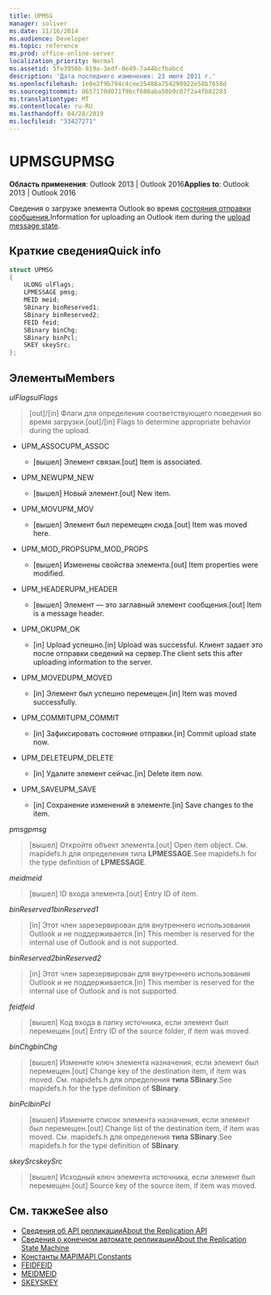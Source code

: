 ```yaml
---
title: UPMSG
manager: soliver
ms.date: 11/16/2014
ms.audience: Developer
ms.topic: reference
ms.prod: office-online-server
localization_priority: Normal
ms.assetid: 5fe3956b-819a-3edf-0e49-7a44bcfbabcd
description: 'Дата последнего изменения: 23 июля 2011 г.'
ms.openlocfilehash: 1e0e2f9b794c4cee25488a754290922e58b7658d
ms.sourcegitcommit: 8657170d071f9bcf680aba50b9c07f2a4fb82283
ms.translationtype: MT
ms.contentlocale: ru-RU
ms.lasthandoff: 04/28/2019
ms.locfileid: "33427271"
---
```

# <a name="upmsg"></a><span data-ttu-id="bb287-103">UPMSG</span><span class="sxs-lookup"><span data-stu-id="bb287-103">UPMSG</span></span>

<span data-ttu-id="bb287-104">**Область применения**: Outlook 2013 | Outlook 2016</span><span class="sxs-lookup"><span data-stu-id="bb287-104">**Applies to**: Outlook 2013 | Outlook 2016</span></span> 
  
<span data-ttu-id="bb287-105">Сведения о загрузке элемента Outlook во время [состояния отправки сообщения.](upload-message-state.md)</span><span class="sxs-lookup"><span data-stu-id="bb287-105">Information for uploading an Outlook item during the [upload message state](upload-message-state.md).</span></span>
  
## <a name="quick-info"></a><span data-ttu-id="bb287-106">Краткие сведения</span><span class="sxs-lookup"><span data-stu-id="bb287-106">Quick info</span></span>

```cpp
struct UPMSG 
{ 
    ULONG ulFlags; 
    LPMESSAGE pmsg; 
    MEID meid; 
    SBinary binReserved1; 
    SBinary binReserved2; 
    FEID feid; 
    SBinary binChg; 
    SBinary binPcl; 
    SKEY skeySrc; 
};
```

## <a name="members"></a><span data-ttu-id="bb287-107">Элементы</span><span class="sxs-lookup"><span data-stu-id="bb287-107">Members</span></span>

 <span data-ttu-id="bb287-108">_ulFlags_</span><span class="sxs-lookup"><span data-stu-id="bb287-108">_ulFlags_</span></span>
  
> <span data-ttu-id="bb287-109">[out]/[in] Флаги для определения соответствующего поведения во время загрузки.</span><span class="sxs-lookup"><span data-stu-id="bb287-109">[out]/[in] Flags to determine appropriate behavior during the upload.</span></span> 
    
  - <span data-ttu-id="bb287-110">UPM_ASSOC</span><span class="sxs-lookup"><span data-stu-id="bb287-110">UPM_ASSOC</span></span>
    
    - <span data-ttu-id="bb287-111">[вышел] Элемент связан.</span><span class="sxs-lookup"><span data-stu-id="bb287-111">[out] Item is associated.</span></span>
    
  - <span data-ttu-id="bb287-112">UPM_NEW</span><span class="sxs-lookup"><span data-stu-id="bb287-112">UPM_NEW</span></span>
    
    - <span data-ttu-id="bb287-113">[вышел] Новый элемент.</span><span class="sxs-lookup"><span data-stu-id="bb287-113">[out] New item.</span></span> 
    
  - <span data-ttu-id="bb287-114">UPM_MOV</span><span class="sxs-lookup"><span data-stu-id="bb287-114">UPM_MOV</span></span>
    
    - <span data-ttu-id="bb287-115">[вышел] Элемент был перемещен сюда.</span><span class="sxs-lookup"><span data-stu-id="bb287-115">[out] Item was moved here.</span></span>
    
  - <span data-ttu-id="bb287-116">UPM_MOD_PROPS</span><span class="sxs-lookup"><span data-stu-id="bb287-116">UPM_MOD_PROPS</span></span>
    
    - <span data-ttu-id="bb287-117">[вышел] Изменены свойства элемента.</span><span class="sxs-lookup"><span data-stu-id="bb287-117">[out] Item properties were modified.</span></span>
    
  - <span data-ttu-id="bb287-118">UPM_HEADER</span><span class="sxs-lookup"><span data-stu-id="bb287-118">UPM_HEADER</span></span>
    
    - <span data-ttu-id="bb287-119">[вышел] Элемент — это заглавный элемент сообщения.</span><span class="sxs-lookup"><span data-stu-id="bb287-119">[out] Item is a message header.</span></span>
    
  - <span data-ttu-id="bb287-120">UPM_OK</span><span class="sxs-lookup"><span data-stu-id="bb287-120">UPM_OK</span></span>
    
    - <span data-ttu-id="bb287-121">[in] Upload успешно.</span><span class="sxs-lookup"><span data-stu-id="bb287-121">[in] Upload was successful.</span></span> <span data-ttu-id="bb287-122">Клиент задает это после отправки сведений на сервер.</span><span class="sxs-lookup"><span data-stu-id="bb287-122">The client sets this after uploading information to the server.</span></span>
    
  - <span data-ttu-id="bb287-123">UPM_MOVED</span><span class="sxs-lookup"><span data-stu-id="bb287-123">UPM_MOVED</span></span>
    
    - <span data-ttu-id="bb287-124">[in] Элемент был успешно перемещен.</span><span class="sxs-lookup"><span data-stu-id="bb287-124">[in] Item was moved successfully.</span></span>
    
  - <span data-ttu-id="bb287-125">UPM_COMMIT</span><span class="sxs-lookup"><span data-stu-id="bb287-125">UPM_COMMIT</span></span>
    
    - <span data-ttu-id="bb287-126">[in] Зафиксировать состояние отправки.</span><span class="sxs-lookup"><span data-stu-id="bb287-126">[in] Commit upload state now.</span></span>
    
  - <span data-ttu-id="bb287-127">UPM_DELETE</span><span class="sxs-lookup"><span data-stu-id="bb287-127">UPM_DELETE</span></span>
    
    - <span data-ttu-id="bb287-128">[in] Удалите элемент сейчас.</span><span class="sxs-lookup"><span data-stu-id="bb287-128">[in] Delete item now.</span></span>
    
  - <span data-ttu-id="bb287-129">UPM_SAVE</span><span class="sxs-lookup"><span data-stu-id="bb287-129">UPM_SAVE</span></span>
    
    - <span data-ttu-id="bb287-130">[in] Сохранение изменений в элементе.</span><span class="sxs-lookup"><span data-stu-id="bb287-130">[in] Save changes to the item.</span></span>
    
<span data-ttu-id="bb287-131">_pmsg_</span><span class="sxs-lookup"><span data-stu-id="bb287-131">_pmsg_</span></span>
  
> <span data-ttu-id="bb287-132">[вышел] Откройте объект элемента.</span><span class="sxs-lookup"><span data-stu-id="bb287-132">[out] Open item object.</span></span> <span data-ttu-id="bb287-133">См. mapidefs.h для определения типа **LPMESSAGE**.</span><span class="sxs-lookup"><span data-stu-id="bb287-133">See mapidefs.h for the type definition of **LPMESSAGE**.</span></span> 
    
<span data-ttu-id="bb287-134">_meid_</span><span class="sxs-lookup"><span data-stu-id="bb287-134">_meid_</span></span>
  
> <span data-ttu-id="bb287-135">[вышел] ID входа элемента.</span><span class="sxs-lookup"><span data-stu-id="bb287-135">[out] Entry ID of item.</span></span>
    
<span data-ttu-id="bb287-136">_binReserved1_</span><span class="sxs-lookup"><span data-stu-id="bb287-136">_binReserved1_</span></span>
  
> <span data-ttu-id="bb287-137">[in] Этот член зарезервирован для внутреннего использования Outlook и не поддерживается.</span><span class="sxs-lookup"><span data-stu-id="bb287-137">[in] This member is reserved for the internal use of Outlook and is not supported.</span></span> 
    
<span data-ttu-id="bb287-138">_binReserved2_</span><span class="sxs-lookup"><span data-stu-id="bb287-138">_binReserved2_</span></span>
  
> <span data-ttu-id="bb287-139">[in] Этот член зарезервирован для внутреннего использования Outlook и не поддерживается.</span><span class="sxs-lookup"><span data-stu-id="bb287-139">[in] This member is reserved for the internal use of Outlook and is not supported.</span></span> 
    
<span data-ttu-id="bb287-140">_feid_</span><span class="sxs-lookup"><span data-stu-id="bb287-140">_feid_</span></span>
  
> <span data-ttu-id="bb287-141">[вышел] Код входа в папку источника, если элемент был перемещен.</span><span class="sxs-lookup"><span data-stu-id="bb287-141">[out] Entry ID of the source folder, if item was moved.</span></span>
    
<span data-ttu-id="bb287-142">_binChg_</span><span class="sxs-lookup"><span data-stu-id="bb287-142">_binChg_</span></span>
  
> <span data-ttu-id="bb287-143">[вышел] Измените ключ элемента назначения, если элемент был перемещен.</span><span class="sxs-lookup"><span data-stu-id="bb287-143">[out] Change key of the destination item, if item was moved.</span></span> <span data-ttu-id="bb287-144">См. mapidefs.h для определения **типа SBinary**.</span><span class="sxs-lookup"><span data-stu-id="bb287-144">See mapidefs.h for the type definition of **SBinary**.</span></span> 
    
<span data-ttu-id="bb287-145">_binPcl_</span><span class="sxs-lookup"><span data-stu-id="bb287-145">_binPcl_</span></span>
  
> <span data-ttu-id="bb287-146">[вышел] Измените список элемента назначения, если элемент был перемещен.</span><span class="sxs-lookup"><span data-stu-id="bb287-146">[out] Change list of the destination item, if item was moved.</span></span> <span data-ttu-id="bb287-147">См. mapidefs.h для определения **типа SBinary**.</span><span class="sxs-lookup"><span data-stu-id="bb287-147">See mapidefs.h for the type definition of **SBinary**.</span></span> 
    
<span data-ttu-id="bb287-148">_skeySrc_</span><span class="sxs-lookup"><span data-stu-id="bb287-148">_skeySrc_</span></span>
  
> <span data-ttu-id="bb287-149">[вышел] Исходный ключ элемента источника, если элемент был перемещен.</span><span class="sxs-lookup"><span data-stu-id="bb287-149">[out] Source key of the source item, if item was moved.</span></span>
    
## <a name="see-also"></a><span data-ttu-id="bb287-150">См. также</span><span class="sxs-lookup"><span data-stu-id="bb287-150">See also</span></span>

- [<span data-ttu-id="bb287-151">Сведения об API репликации</span><span class="sxs-lookup"><span data-stu-id="bb287-151">About the Replication API</span></span>](about-the-replication-api.md)
- [<span data-ttu-id="bb287-152">Сведения о конечном автомате репликации</span><span class="sxs-lookup"><span data-stu-id="bb287-152">About the Replication State Machine</span></span>](about-the-replication-state-machine.md)
- [<span data-ttu-id="bb287-153">Константы MAPI</span><span class="sxs-lookup"><span data-stu-id="bb287-153">MAPI Constants</span></span>](mapi-constants.md)
- [<span data-ttu-id="bb287-154">FEID</span><span class="sxs-lookup"><span data-stu-id="bb287-154">FEID</span></span>](feid.md)
- [<span data-ttu-id="bb287-155">MEID</span><span class="sxs-lookup"><span data-stu-id="bb287-155">MEID</span></span>](meid.md)
- [<span data-ttu-id="bb287-156">SKEY</span><span class="sxs-lookup"><span data-stu-id="bb287-156">SKEY</span></span>](skey.md)

